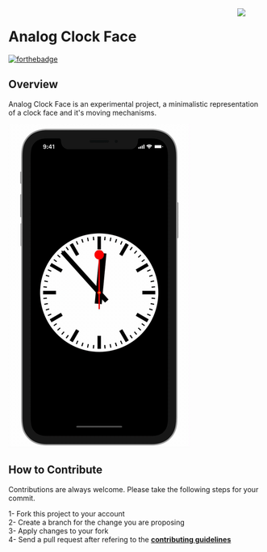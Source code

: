 <img src="https://github.com/ycaglar/.github/blob/master/badge.png" align="right" width="10%"/>

#  Analog Clock Face
[![forthebadge](https://forthebadge.com/images/badges/made-with-swift.svg)](https://forthebadge.com)

## Overview
Analog Clock Face is an experimental project, a minimalistic representation of a clock face and it's moving mechanisms.

<img src="Analog%20Clock%20Face/Preview%20Content/Preview%20Assets.xcassets/Preview.imageset/Preview.gif"/>

## How to Contribute
Contributions are always welcome. Please take the following steps for your commit.

1- Fork this project to your account <br>
2- Create a branch for the change you are proposing <br>
3- Apply changes to your fork <br>
4- Send a pull request after refering to the **[contributing guidelines](https://github.com/ycaglar/.github/blob/master/CONTRIBUTING.md)** <br>
